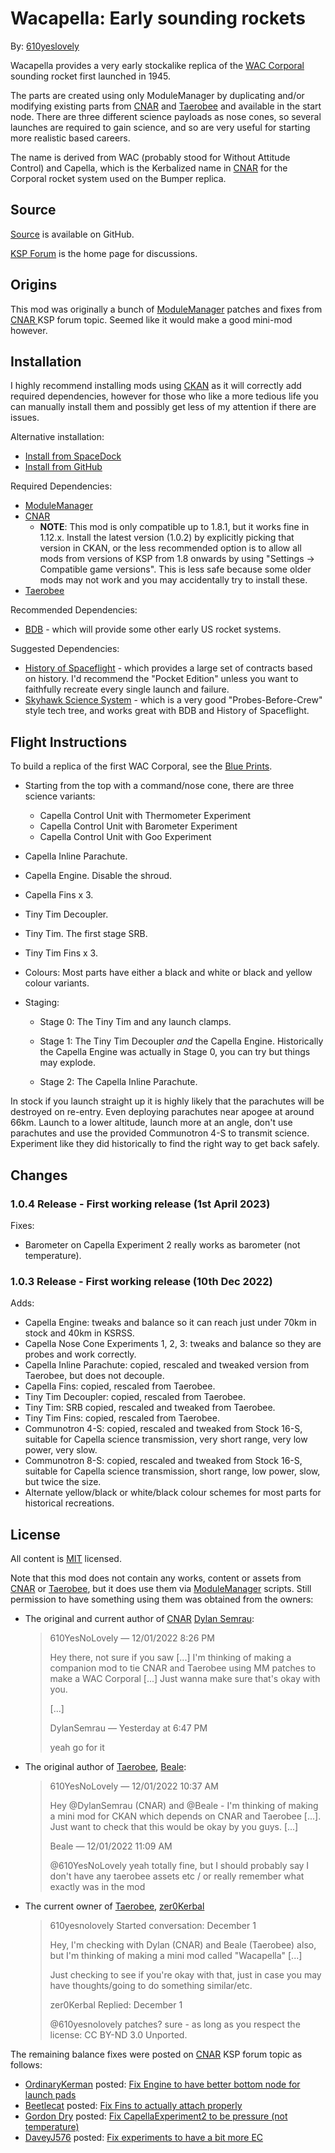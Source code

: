 # Wacapella: Early sounding rockets

By: [610yeslovely][kspf:610yesnolovely]

Wacapella provides a very early stockalike replica of the [WAC Corporal][url:WACCorporal] sounding
rocket first launched in 1945.

The parts are created using only ModuleManager by duplicating and/or modifying existing parts from
[CNAR][url:CNAR] and [Taerobee][url:Taerobee] and available in the start node. There are three
different science payloads as nose cones, so several launches are required to gain science, and so
are very useful for starting more realistic based careers.

The name is derived from WAC (probably stood for Without Attitude Control) and Capella, which is the
Kerbalized name in [CNAR][url:CNAR] for the Corporal rocket system used on the Bumper replica.

## Source

[Source][url:Wacapella] is available on GitHub.

[KSP Forum][url:WacapellaKSPF] is the home page for discussions.

## Origins

This mod was originally a bunch of [ModuleManager][url:ModuleManager] patches and fixes from [CNAR
][url:CNAR] KSP forum topic. Seemed like it would make a good mini-mod however.

## Installation

I highly recommend installing mods using [CKAN][url:CKAN] as it will correctly add required
dependencies, however for those who like a more tedious life you can manually install them and
possibly get less of my attention if there are issues.

Alternative installation:

* [Install from SpaceDock][url:WacapellaSpaceDock]
* [Install from GitHub][url:WacapellaGitHub]

Required Dependencies:

* [ModuleManager][url:ModuleManager]
* [CNAR][url:CNAR]
    * **NOTE**: This mod is only compatible up to 1.8.1, but it works fine in 1.12.x. Install the
    latest version (1.0.2) by explicitly picking that version in CKAN, or the less recommended
    option is to allow all mods from versions of KSP from 1.8 onwards by using "Settings ->
    Compatible game versions". This is less safe because some older mods may not work and you may
    accidentally try to install these.
* [Taerobee][url:Taerobee]

Recommended Dependencies:

* [BDB][url:BDB] - which will provide some other early US rocket systems.

Suggested Dependencies:

* [History of Spaceflight][url:HoS] - which provides a large set of contracts based on history. I'd
  recommend the "Pocket Edition" unless you want to faithfully recreate every single launch and
  failure.
* [Skyhawk Science System][url:SSS] - which is a very good "Probes-Before-Crew" style tech tree, and
  works great with BDB and History of Spaceflight.

## Flight Instructions

To build a replica of the first WAC Corporal, see the [Blue Prints][url:BluePrints].

* Starting from the top with a command/nose cone, there are three science variants:

    * Capella Control Unit with Thermometer Experiment
    * Capella Control Unit with Barometer Experiment
    * Capella Control Unit with Goo Experiment

* Capella Inline Parachute.

* Capella Engine. Disable the shroud.

* Capella Fins x 3.

* Tiny Tim Decoupler.

* Tiny Tim. The first stage SRB.

* Tiny Tim Fins x 3.

* Colours: Most parts have either a black and white or black and yellow colour variants.

* Staging:

    * Stage 0: The Tiny Tim and any launch clamps.

    * Stage 1: The Tiny Tim Decoupler *and* the Capella Engine. Historically the Capella Engine was
actually in Stage 0, you can try but things may explode.

    * Stage 2: The Capella Inline Parachute.

In stock if you launch straight up it is highly likely that the parachutes will be destroyed on
re-entry. Even deploying parachutes near apogee at around 66km. Launch to a lower altitude, launch
more at an angle, don't use parachutes and use the provided Communotron 4-S to transmit
science. Experiment like they did historically to find the right way to get back safely.

## Changes

### 1.0.4 Release - First working release (1st April 2023)

Fixes:

- Barometer on Capella Experiment 2 really works as barometer (not temperature).

### 1.0.3 Release - First working release (10th Dec 2022)

Adds:

- Capella Engine: tweaks and balance so it can reach just under 70km in stock and 40km in KSRSS.
- Capella Nose Cone Experiments 1, 2, 3: tweaks and balance so they are probes and work correctly.
- Capella Inline Parachute: copied, rescaled and tweaked version from Taerobee, but does not decouple.
- Capella Fins: copied, rescaled from Taerobee.
- Tiny Tim Decoupler: copied, rescaled from Taerobee.
- Tiny Tim: SRB copied, rescaled and tweaked from Taerobee.
- Tiny Tim Fins: copied, rescaled from Taerobee.
- Communotron 4-S: copied, rescaled and tweaked from Stock 16-S, suitable for Capella science
  transmission, very short range, very low power, very slow.
- Communotron 8-S: copied, rescaled and tweaked from Stock 16-S, suitable for Capella science
  transmission, short range, low power, slow, but twice the size.
- Alternate yellow/black or white/black colour schemes for most parts for historical recreations.

## License

All content is [MIT][url:MITLicense] licensed.

Note that this mod does not contain any works, content or assets from [CNAR][url:CNAR] or
[Taerobee][url:Taerobee], but it does use them via [ModuleManager][url:ModuleManager] scripts.
Still permission to have something using them was obtained from the owners:

* The original and current author of [CNAR][url:CNAR] [Dylan Semrau][kspf:DylanSemrau]:

    > 610YesNoLovely — 12/01/2022 8:26 PM
    >
    > Hey there, not sure if you saw [...] I'm thinking of making a companion
    > mod to tie CNAR and Taerobee using MM patches to make a WAC Corporal [...] Just wanna make sure
    > that's okay with you.
    >
    > [...]
    >
    > DylanSemrau — Yesterday at 6:47 PM
    >
    > yeah go for it

* The original author of [Taerobee][url:Taerobee], [Beale][kspf:Beale]:

    > 610YesNoLovely — 12/01/2022 10:37 AM
    >
    > Hey @DylanSemrau (CNAR) and @Beale - I'm thinking of making a mini mod for CKAN which depends on
    > CNAR and Taerobee [...]. Just want to check that this would be okay by you guys. [...]
    >
    > Beale — 12/01/2022 11:09 AM
    > 
    > @610YesNoLovely  yeah totally fine, but I should probably say I don't have any taerobee
    >  assets etc / or really remember what exactly was in the mod

* The current owner of [Taerobee][url:Taerobee], [zer0Kerbal][kspf:zer0Kerbal]

    > 610yesnolovely
    > Started conversation: December 1
    >
    > Hey, I'm checking with Dylan (CNAR) and Beale (Taerobee) also, but I'm thinking of making a
    > mini mod called "Wacapella" [...]
    >
    > Just checking to see if you're okay with that, just in case you may have thoughts/going to do
    > something similar/etc.
    >
    > zer0Kerbal
    > Replied: December 1
    >
    > @610yesnolovely patches? sure - as long as you respect the license: CC BY-ND 3.0 Unported.

The remaining balance fixes were posted on [CNAR][url:CNAR] KSP forum topic as follows:

* [OrdinaryKerman][kspf:OrdinaryKerman] posted: [Fix Engine to have better bottom node for launch pads][url:FixEngine]
* [Beetlecat][kspf:Beetlecat] posted: [Fix Fins to actually attach properly][url:FixFins]
* [Gordon Dry][kspf:GordonDry] posted: [Fix CapellaExperiment2 to be pressure (not temperature)][url:FixCapellaExp]
* [DaveyJ576][kspf:DaveyJ576] posted: [Fix experiments to have a bit more EC][url:FixExpEC]

[kspf:610yesnolovely]: https://forum.kerbalspaceprogram.com/index.php?/profile/211485-610yesnolovely/
[url:WACCorporal]: https://en.wikipedia.org/wiki/WAC_Corporal
[url:Wacapella]: https://github.com/harveyt/Wacapella
[url:WacapellaGitHub]: https://github.com/harveyt/Wacapella/releases
[url:WacapellaSpaceDock]: https://spacedock.info/mod/3162/Wacapella
[url:WacapellaKSPF]: https://forum.kerbalspaceprogram.com/index.php?/topic/210985-112x-wacapella-early-sounding-rockets-001-9th-dec-2022/
[url:BluePrints]: https://github.com/harveyt/Wacapella/blob/main/Artwork/Wacapella_1.png?raw=true
[url:CNAR]:https://forum.kerbalspaceprogram.com/index.php?/topic/188554-19/
[url:Taerobee]: https://forum.kerbalspaceprogram.com/index.php?/topic/205846-112/
[kspf:DylanSemrau]: https://forum.kerbalspaceprogram.com/index.php?/profile/188452-dylansemrau/
[kspf:Beale]: https://forum.kerbalspaceprogram.com/index.php?/profile/70533-beale/
[kspf:zer0Kerbal]: https://forum.kerbalspaceprogram.com/index.php?/profile/190933-zer0kerbal/
[url:MITLicense]: https://github.com/harveyt/KPlanes/blob/main/LICENSE
[url:ModuleManager]: https://forum.kerbalspaceprogram.com/index.php?/topic/50533-18x-112x-module-manager-421-august-1st-2021-locked-inside-edition/
[url:CKAN]: https://forum.kerbalspaceprogram.com/index.php?/topic/154922-ckan-the-comprehensive-kerbal-archive-network-v1280-dyson/
[url:BDB]: https://forum.kerbalspaceprogram.com/index.php?/topic/122020-1123-bluedog-design-bureau-stockalike-saturn-apollo-and-more-v1110-%D0%B2%D0%BD%D0%B5-22oct2022/
[url:HoS]: https://forum.kerbalspaceprogram.com/index.php?/topic/192880-contract-pack-history-of-spaceflight-v10/
[url:SSS]: https://forum.kerbalspaceprogram.com/index.php?/topic/206109-the-skyhawk-science-system-a-new-realistic-tech-tree-for-ksp-now-including-kerbalism-support-v111-for-science-81122/
[kspf:OrdinaryKerman]: https://forum.kerbalspaceprogram.com/index.php?/profile/208637-ordinarykerman/
[url:FixEngine]: https://forum.kerbalspaceprogram.com/index.php?/topic/188554-19-completely-non-aggressive-rocketry-v2-rocket-add-on/&do=findComment&comment=3938780
[kspf:Beetlecat]: https://forum.kerbalspaceprogram.com/index.php?/profile/92207-beetlecat/
[url:FixFins]: https://forum.kerbalspaceprogram.com/index.php?/topic/188554-19-completely-non-aggressive-rocketry-v2-rocket-add-on/&do=findComment&comment=3939542
[kspf:GordonDry]: https://forum.kerbalspaceprogram.com/index.php?/profile/163177-gordon-dry/
[url:FixCapellaExp]: https://forum.kerbalspaceprogram.com/index.php?/topic/188554-19-completely-non-aggressive-rocketry-v2-rocket-add-on/&do=findComment&comment=4055092
[kspf:DaveyJ576]: https://forum.kerbalspaceprogram.com/index.php?/profile/206664-daveyj576/
[url:FixExpEC]: https://forum.kerbalspaceprogram.com/index.php?/topic/188554-19-completely-non-aggressive-rocketry-v2-rocket-add-on/page/4/#comment-4095850
